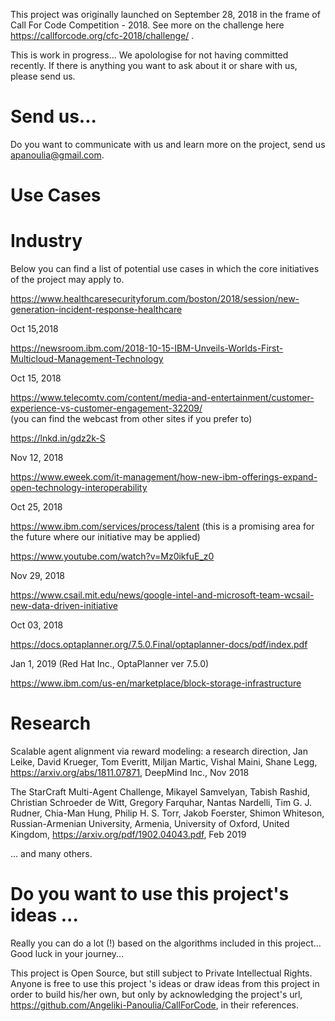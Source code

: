 
This project was originally launched on September 28, 2018 in the frame of Call For Code Competition - 2018.
See more on the challenge here https://callforcode.org/cfc-2018/challenge/ .

This is work in progress... We apolologise for not having committed recently. If there is anything you want to
ask about it or share with us, please send us.




# Send us...
 
   Do you want to communicate with us and learn more on the project, send us apanoulia@gmail.com.




# Use Cases   
  
  # Industry  

  Below you can find a list of potential use cases in which the core initiatives of the project may apply to.
 
  https://www.healthcaresecurityforum.com/boston/2018/session/new-generation-incident-response-healthcare
  
   Oct 15,2018
   
  https://newsroom.ibm.com/2018-10-15-IBM-Unveils-Worlds-First-Multicloud-Management-Technology
  
   Oct 15, 2018
   
  https://www.telecomtv.com/content/media-and-entertainment/customer-experience-vs-customer-engagement-32209/  
   (you can find the webcast from other sites if you prefer to)
   
  https://lnkd.in/gdz2k-S
   
   Nov 12, 2018
   
  https://www.eweek.com/it-management/how-new-ibm-offerings-expand-open-technology-interoperability
  
  Oct 25, 2018
   
  https://www.ibm.com/services/process/talent
   (this is a promising area for the future where our initiative may be applied)
   
  https://www.youtube.com/watch?v=Mz0ikfuE_z0
   
   Nov 29, 2018
   
  https://www.csail.mit.edu/news/google-intel-and-microsoft-team-wcsail-new-data-driven-initiative
   
   Oct 03, 2018
   
  https://docs.optaplanner.org/7.5.0.Final/optaplanner-docs/pdf/index.pdf
   
   Jan 1, 2019 (Red Hat Inc., OptaPlanner ver 7.5.0)
   
  https://www.ibm.com/us-en/marketplace/block-storage-infrastructure
  
  # Research
  
  Scalable agent alignment via reward modeling: a research direction, Jan Leike, David Krueger, Tom Everitt, Miljan Martic, Vishal
  Maini, Shane Legg, https://arxiv.org/abs/1811.07871, DeepMind Inc., Nov 2018
   
  The StarCraft Multi-Agent Challenge, Mikayel Samvelyan, Tabish Rashid, Christian Schroeder de Witt, Gregory Farquhar, Nantas 
  Nardelli, Tim G. J. Rudner, Chia-Man Hung, Philip H. S. Torr, Jakob Foerster, Shimon Whiteson, Russian-Armenian University,  Armenia, 
  University  of  Oxford,  United  Kingdom, https://arxiv.org/pdf/1902.04043.pdf, Feb 2019
   
  
  ... and many others.
  



# Do you want to use this project's ideas ...
   
  Really you can do a lot (!) based on the algorithms included in this project... Good luck in your journey...
     
  This project is Open Source, but still subject to Private Intellectual Rights.
  Anyone is free to use this project 's ideas or draw ideas from this project in order to build his/her own, but
  only by acknowledging the project's url, https://github.com/Angeliki-Panoulia/CallForCode, in their references.

  
    
  
